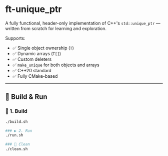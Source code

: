 # ft-unique_ptr

A fully functional, header-only implementation of C++'s `std::unique_ptr` — written from scratch for learning and exploration.

Supports:
- ✅ Single object ownership (`T`)
- ✅ Dynamic arrays (`T[]`)
- ✅ Custom deleters
- ✅ `make_unique` for both objects and arrays
- ✅ C++20 standard
- ✅ Fully CMake-based

---


## 🚀 Build & Run

### 🔧 1. Build

```bash
./build.sh

### ▶️ 2. Run
./run.sh

### 🧹 Clean
./clean.sh
